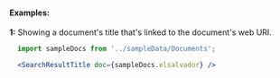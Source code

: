 #### Examples:


__1:__ Showing a document's title that's linked to the document's web URI.

```jsx
  import sampleDocs from '../sampleData/Documents';

  <SearchResultTitle doc={sampleDocs.elsalvador} />
```
